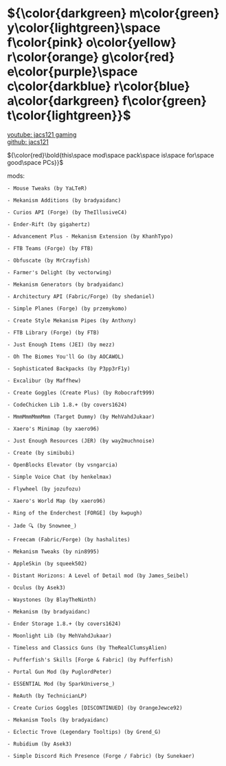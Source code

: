 # ${\color{darkgreen} m\color{green} y\color{lightgreen}\space f\color{pink} o\color{yellow} r\color{orange} g\color{red} e\color{purple}\space c\color{darkblue} r\color{blue} a\color{darkgreen} f\color{green} t\color{lightgreen}}$

[youtube: jacs121 gaming](<https://www.youtube.com/channel/UC_A7gNOEWHYAmW4VNGFbAKA>)\
[github: jacs121](<https://github.com/jacs121>)

${\color{red}\bold{this\space mod\space pack\space is\space for\space good\space PCs}}$

mods:

```text
- Mouse Tweaks (by YaLTeR)

- Mekanism Additions (by bradyaidanc)

- Curios API (Forge) (by TheIllusiveC4)

- Ender-Rift (by gigahertz)

- Advancement Plus - Mekanism Extension (by KhanhTypo)

- FTB Teams (Forge) (by FTB)

- Obfuscate (by MrCrayfish)

- Farmer's Delight (by vectorwing)

- Mekanism Generators (by bradyaidanc)

- Architectury API (Fabric/Forge) (by shedaniel)

- Simple Planes (Forge) (by przemykomo)

- Create Style Mekanism Pipes (by Anthxny)

- FTB Library (Forge) (by FTB)

- Just Enough Items (JEI) (by mezz)

- Oh The Biomes You'll Go (by AOCAWOL)

- Sophisticated Backpacks (by P3pp3rF1y)

- Excalibur (by Maffhew)

- Create Goggles (Create Plus) (by Robocraft999)

- CodeChicken Lib 1.8.+ (by covers1624)

- MmmMmmMmmMmm (Target Dummy) (by MehVahdJukaar)

- Xaero's Minimap (by xaero96)

- Just Enough Resources (JER) (by way2muchnoise)

- Create (by simibubi)

- OpenBlocks Elevator (by vsngarcia)

- Simple Voice Chat (by henkelmax)

- Flywheel (by jozufozu)

- Xaero's World Map (by xaero96)

- Ring of the Enderchest [FORGE] (by kwpugh)

- Jade 🔍 (by Snownee_)

- Freecam (Fabric/Forge) (by hashalites)

- Mekanism Tweaks (by nin8995)

- AppleSkin (by squeek502)

- Distant Horizons: A Level of Detail mod (by James_Seibel)

- Oculus (by Asek3)

- Waystones (by BlayTheNinth)

- Mekanism (by bradyaidanc)

- Ender Storage 1.8.+ (by covers1624)

- Moonlight Lib (by MehVahdJukaar)

- Timeless and Classics Guns (by TheRealClumsyAlien)

- Pufferfish's Skills [Forge & Fabric] (by Pufferfish)

- Portal Gun Mod (by PuglordPeter)

- ESSENTIAL Mod (by SparkUniverse_)

- ReAuth (by TechnicianLP)

- Create Curios Goggles [DISCONTINUED] (by OrangeJewce92)

- Mekanism Tools (by bradyaidanc)

- Eclectic Trove (Legendary Tooltips) (by Grend_G)

- Rubidium (by Asek3)

- Simple Discord Rich Presence (Forge / Fabric) (by Sunekaer)
```
